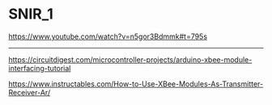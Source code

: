 # SNIR_1

https://www.youtube.com/watch?v=n5gor3Bdmmk#t=795s

---

https://circuitdigest.com/microcontroller-projects/arduino-xbee-module-interfacing-tutorial

https://www.instructables.com/How-to-Use-XBee-Modules-As-Transmitter-Receiver-Ar/
